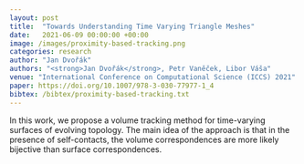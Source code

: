 ```yaml
---
layout: post
title:  "Towards Understanding Time Varying Triangle Meshes"
date:   2021-06-09 00:00:00 +00:00
image: /images/proximity-based-tracking.png
categories: research
author: "Jan Dvořák"
authors: "<strong>Jan Dvořák</strong>, Petr Vaněček, Libor Váša"
venue: "International Conference on Computational Science (ICCS) 2021"
paper: https://doi.org/10.1007/978-3-030-77977-1_4
bibtex: /bibtex/proximity-based-tracking.txt
---
```

In this work, we propose a volume tracking method for time-varying surfaces of evolving topology. The main idea of the approach is that in the presence of self-contacts, the volume correspondences are more likely bijective than surface correspondences.